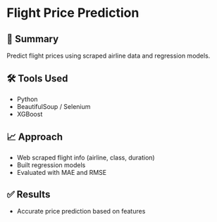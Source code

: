 # Flight Price Prediction

## 📌 Summary
Predict flight prices using scraped airline data and regression models.

## 🛠 Tools Used
- Python
- BeautifulSoup / Selenium
- XGBoost

## 📈 Approach
- Web scraped flight info (airline, class, duration)
- Built regression models
- Evaluated with MAE and RMSE

## ✅ Results
- Accurate price prediction based on features


